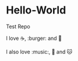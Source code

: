# Hello-World
Test Repo

I love :coffee:, :burger: and :car:

I also love :music:, :ghost: and :cat:
